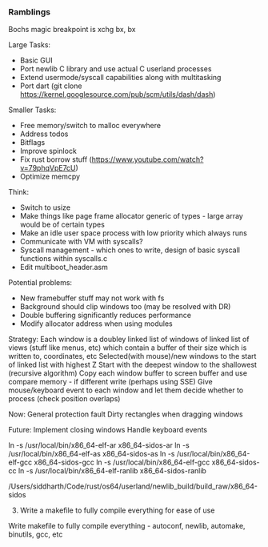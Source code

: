 ### Ramblings

Bochs magic breakpoint is xchg bx, bx

Large Tasks:
- Basic GUI
- Port newlib C library and use actual C userland processes
- Extend usermode/syscall capabilities along with multitasking
- Port dart (git clone https://kernel.googlesource.com/pub/scm/utils/dash/dash)

Smaller Tasks:
- Free memory/switch to malloc everywhere
- Address todos 
- Bitflags
- Improve spinlock
- Fix rust borrow stuff (https://www.youtube.com/watch?v=79phqVpE7cU)
- Optimize memcpy

Think:
- Switch to usize
- Make things like page frame allocator generic of types - large array would be of certain types
- Make an idle user space process with low priority which always runs
- Communicate with VM with syscalls?
- Syscall management - which ones to write, design of basic syscall functions within syscalls.c
- Edit multiboot_header.asm

Potential problems:
- New framebuffer stuff may not work with fs
- Background should clip windows too (may be resolved with DR)
- Double buffering significantly reduces performance
- Modify allocator address when using modules

Strategy:
Each window is a doubley linked list of windows of linked list of views (stuff like menus, etc) which contain a buffer of their size which is written to, coordinates, etc
Selected(with mouse)/new windows to the start of linked list with highest Z
Start with the deepest window to the shallowest (recursive algorithm)
Copy each window buffer to screen buffer and use compare memory - if different write (perhaps using SSE)
Give mouse/keyboard event to each window and let them decide whether to process (check position overlaps)

Now:
General protection fault
Dirty rectangles when dragging windows

Future:
Implement closing windows
Handle keyboard events

ln -s /usr/local/bin/x86_64-elf-ar x86_64-sidos-ar
ln -s /usr/local/bin/x86_64-elf-as x86_64-sidos-as
ln -s /usr/local/bin/x86_64-elf-gcc x86_64-sidos-gcc
ln -s /usr/local/bin/x86_64-elf-gcc x86_64-sidos-cc
ln -s /usr/local/bin/x86_64-elf-ranlib x86_64-sidos-ranlib

/Users/siddharth/Code/rust/os64/userland/newlib_build/build_raw/x86_64-sidos


3) Write a makefile to fully compile everything for ease of use

Write makefile to fully compile everything - autoconf, newlib, automake, binutils, gcc, etc